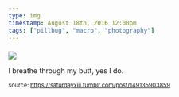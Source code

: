```yaml
---
type: img
timestamp: August 18th, 2016 12:00pm
tags: ["pillbug", "macro", "photography"]
---
```

####
<img src="https://saturdayxiii.github.io/media/149135903859.jpg"/>
                                                                                          
I breathe through my butt, yes I do.
 
                                    
                
                
                
                
                                
<small>source: https://saturdayxiii.tumblr.com/post/149135903859</small>